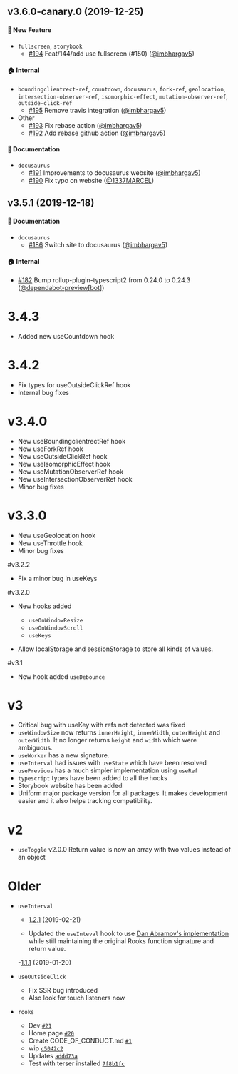 <!-- DO NOT CHANGE THESE COMMENTS - See .github/actions/trigger-github-release/update-changelog.js -->
<!-- insert-new-changelog-here -->



## v3.6.0-canary.0 (2019-12-25)

#### :rocket: New Feature
* `fullscreen`, `storybook`
  * [#194](https://github.com/imbhargav5/rooks/pull/194) Feat/144/add use fullscreen (#150) ([@imbhargav5](https://github.com/imbhargav5))

#### :house: Internal
* `boundingclientrect-ref`, `countdown`, `docusaurus`, `fork-ref`, `geolocation`, `intersection-observer-ref`, `isomorphic-effect`, `mutation-observer-ref`, `outside-click-ref`
  * [#195](https://github.com/imbhargav5/rooks/pull/195) Remove travis integration ([@imbhargav5](https://github.com/imbhargav5))
* Other
  * [#193](https://github.com/imbhargav5/rooks/pull/193) Fix rebase action ([@imbhargav5](https://github.com/imbhargav5))
  * [#192](https://github.com/imbhargav5/rooks/pull/192) Add rebase github action ([@imbhargav5](https://github.com/imbhargav5))

#### :memo: Documentation
* `docusaurus`
  * [#191](https://github.com/imbhargav5/rooks/pull/191) Improvements to docusaurus website ([@imbhargav5](https://github.com/imbhargav5))
  * [#190](https://github.com/imbhargav5/rooks/pull/190) Fix typo on website ([@1337MARCEL](https://github.com/1337MARCEL))














## v3.5.1 (2019-12-18)

#### :memo: Documentation
* `docusaurus`
  * [#186](https://github.com/imbhargav5/rooks/pull/186) Switch site to docusaurus ([@imbhargav5](https://github.com/imbhargav5))
  
#### :house: Internal
* [#182](https://github.com/imbhargav5/rooks/pull/182) Bump rollup-plugin-typescript2 from 0.24.0 to 0.24.3 ([@dependabot-preview[bot]](https://github.com/apps/dependabot-preview))






# 3.4.3

- Added new useCountdown hook

# 3.4.2

- Fix types for useOutsideClickRef hook
- Internal bug fixes

# v3.4.0

- New useBoundingclientrectRef hook
- New useForkRef hook
- New useOutsideClickRef hook
- New useIsomorphicEffect hook
- New useMutationObserverRef hook
- New useIntersectionObserverRef hook
- Minor bug fixes

# v3.3.0

- New useGeolocation hook
- New useThrottle hook
- Minor bug fixes

#v3.2.2

- Fix a minor bug in useKeys

#v3.2.0

- New hooks added

  - `useOnWindowResize`
  - `useOnWindowScroll`
  - `useKeys`

- Allow localStorage and sessionStorage to store all kinds of values.

#v3.1

- New hook added `useDebounce`

# v3

- Critical bug with useKey with refs not detected was fixed
- `useWindowSize` now returns `innerHeight`, `innerWidth`, `outerHeight` and `outerWidth`. It no longer returns `height` and `width` which were ambiguous.
- `useWorker` has a new signature.
- `useInterval` had issues with `useState` which have been resolved
- `usePrevious` has a much simpler implementation using `useRef`
- `typescript` types have been added to all the hooks
- Storybook website has been added
- Uniform major package version for all packages. It makes development easier and it also helps tracking compatibility.

# v2

- `useToggle` v2.0.0 Return value is now an array with two values instead of an object

# Older

- `useInterval`

  - [1.2.1](https://github.com/imbhargav5/rooks/compare/@rooks/use-interval@1.2.0...@rooks/use-interval@1.2.1) (2019-02-21)

  - Updated the `useInteval` hook to use [Dan Abramov's implementation](https://overreacted.io/making-setinterval-declarative-with-react-hooks/) while still maintaining the original Rooks function signature and return value.

  -[1.1.1](https://github.com/imbhargav5/rooks/compare/@rooks/use-interval@1.1.0...@rooks/use-interval@1.1.1) (2019-01-20)

- `useOutsideClick`
  - Fix SSR bug introduced
  - Also look for touch listeners now
- `rooks`
  - Dev [`#21`](https://github.com/react-hooks-org/rooks/pull/21)
  - Home page [`#20`](https://github.com/react-hooks-org/rooks/pull/20)
  - Create CODE_OF_CONDUCT.md [`#1`](https://github.com/react-hooks-org/rooks/pull/1)
  - wip [`c5042c2`](https://github.com/react-hooks-org/rooks/commit/c5042c20d3516ae37f81a0589dd2ec782da82019)
  - Updates [`addd73a`](https://github.com/react-hooks-org/rooks/commit/addd73a7a3fca200ac5343efbe6a8545c463e282)
  - Test with terser installed [`7f8b1fc`](https://github.com/react-hooks-org/rooks/commit/7f8b1fcfff8ef59c48a784696ebe5dc51017eb57)
